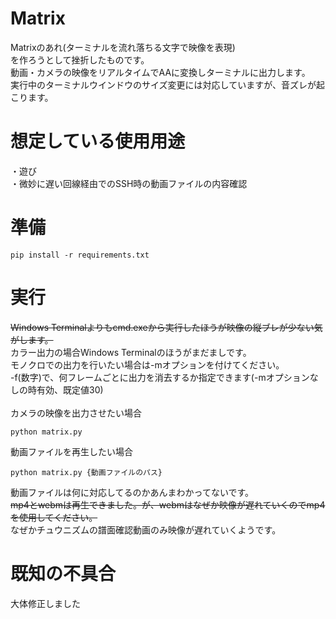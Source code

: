 # Matrix
Matrixのあれ(ターミナルを流れ落ちる文字で映像を表現)<br>
を作ろうとして挫折したものです。<br>
動画・カメラの映像をリアルタイムでAAに変換しターミナルに出力します。<br>
実行中のターミナルウインドウのサイズ変更には対応していますが、音ズレが起こります。
# 想定している使用用途
・遊び<br>
・微妙に遅い回線経由でのSSH時の動画ファイルの内容確認
# 準備
```
pip install -r requirements.txt
```
# 実行
~~Windows Terminalよりもcmd.exeから実行したほうが映像の縦ブレが少ない気がします。~~<br>
カラー出力の場合Windows Terminalのほうがまだましです。<br>
モノクロでの出力を行いたい場合は-mオプションを付けてください。<br>
-f(数字)で、何フレームごとに出力を消去するか指定できます(-mオプションなしの時有効、既定値30)<br><br>
カメラの映像を出力させたい場合
```
python matrix.py
```
動画ファイルを再生したい場合
```
python matrix.py {動画ファイルのパス}
```
動画ファイルは何に対応してるのかあんまわかってないです。<br>
~~mp4とwebmは再生できました。が、webmはなぜか映像が遅れていくのでmp4を使用してください。~~<br>
なぜかチュウニズムの譜面確認動画のみ映像が遅れていくようです。
# 既知の不具合
大体修正しました
